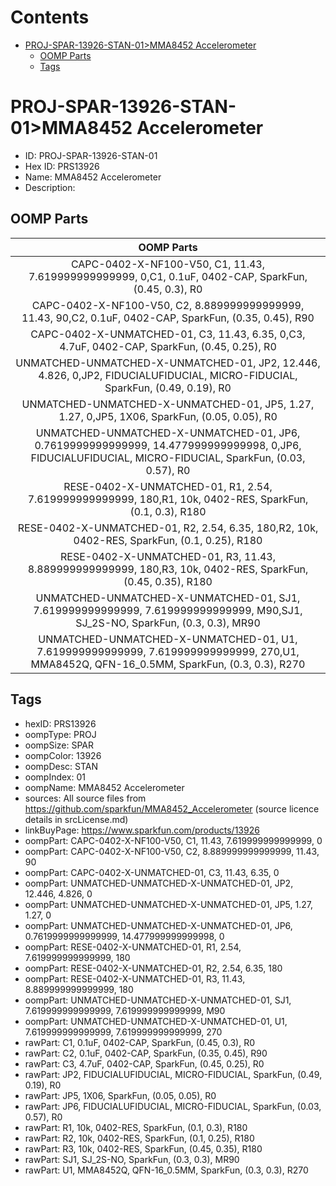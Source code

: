



Contents
========

* [PROJ-SPAR-13926-STAN-01>MMA8452 Accelerometer](#proj-spar-13926-stan-01mma8452-accelerometer)
	* [OOMP Parts](#oomp-parts)
	* [Tags](#tags)

# PROJ-SPAR-13926-STAN-01>MMA8452 Accelerometer

- ID: PROJ-SPAR-13926-STAN-01
- Hex ID: PRS13926
- Name: MMA8452 Accelerometer
- Description: 

## OOMP Parts
  

|OOMP Parts|
| :---: |
|CAPC-0402-X-NF100-V50, C1, 11.43, 7.619999999999999, 0,C1, 0.1uF, 0402-CAP, SparkFun, (0.45, 0.3), R0|
|CAPC-0402-X-NF100-V50, C2, 8.889999999999999, 11.43, 90,C2, 0.1uF, 0402-CAP, SparkFun, (0.35, 0.45), R90|
|CAPC-0402-X-UNMATCHED-01, C3, 11.43, 6.35, 0,C3, 4.7uF, 0402-CAP, SparkFun, (0.45, 0.25), R0|
|UNMATCHED-UNMATCHED-X-UNMATCHED-01, JP2, 12.446, 4.826, 0,JP2, FIDUCIALUFIDUCIAL, MICRO-FIDUCIAL, SparkFun, (0.49, 0.19), R0|
|UNMATCHED-UNMATCHED-X-UNMATCHED-01, JP5, 1.27, 1.27, 0,JP5, 1X06, SparkFun, (0.05, 0.05), R0|
|UNMATCHED-UNMATCHED-X-UNMATCHED-01, JP6, 0.7619999999999999, 14.477999999999998, 0,JP6, FIDUCIALUFIDUCIAL, MICRO-FIDUCIAL, SparkFun, (0.03, 0.57), R0|
|RESE-0402-X-UNMATCHED-01, R1, 2.54, 7.619999999999999, 180,R1, 10k, 0402-RES, SparkFun, (0.1, 0.3), R180|
|RESE-0402-X-UNMATCHED-01, R2, 2.54, 6.35, 180,R2, 10k, 0402-RES, SparkFun, (0.1, 0.25), R180|
|RESE-0402-X-UNMATCHED-01, R3, 11.43, 8.889999999999999, 180,R3, 10k, 0402-RES, SparkFun, (0.45, 0.35), R180|
|UNMATCHED-UNMATCHED-X-UNMATCHED-01, SJ1, 7.619999999999999, 7.619999999999999, M90,SJ1, SJ_2S-NO, SparkFun, (0.3, 0.3), MR90|
|UNMATCHED-UNMATCHED-X-UNMATCHED-01, U1, 7.619999999999999, 7.619999999999999, 270,U1, MMA8452Q, QFN-16_0.5MM, SparkFun, (0.3, 0.3), R270|

## Tags

- hexID: PRS13926
- oompType: PROJ
- oompSize: SPAR
- oompColor: 13926
- oompDesc: STAN
- oompIndex: 01
- oompName: MMA8452 Accelerometer
- sources: All source files from https://github.com/sparkfun/MMA8452_Accelerometer (source licence details in srcLicense.md)
- linkBuyPage: https://www.sparkfun.com/products/13926
- oompPart: CAPC-0402-X-NF100-V50, C1, 11.43, 7.619999999999999, 0
- oompPart: CAPC-0402-X-NF100-V50, C2, 8.889999999999999, 11.43, 90
- oompPart: CAPC-0402-X-UNMATCHED-01, C3, 11.43, 6.35, 0
- oompPart: UNMATCHED-UNMATCHED-X-UNMATCHED-01, JP2, 12.446, 4.826, 0
- oompPart: UNMATCHED-UNMATCHED-X-UNMATCHED-01, JP5, 1.27, 1.27, 0
- oompPart: UNMATCHED-UNMATCHED-X-UNMATCHED-01, JP6, 0.7619999999999999, 14.477999999999998, 0
- oompPart: RESE-0402-X-UNMATCHED-01, R1, 2.54, 7.619999999999999, 180
- oompPart: RESE-0402-X-UNMATCHED-01, R2, 2.54, 6.35, 180
- oompPart: RESE-0402-X-UNMATCHED-01, R3, 11.43, 8.889999999999999, 180
- oompPart: UNMATCHED-UNMATCHED-X-UNMATCHED-01, SJ1, 7.619999999999999, 7.619999999999999, M90
- oompPart: UNMATCHED-UNMATCHED-X-UNMATCHED-01, U1, 7.619999999999999, 7.619999999999999, 270
- rawPart: C1, 0.1uF, 0402-CAP, SparkFun, (0.45, 0.3), R0
- rawPart: C2, 0.1uF, 0402-CAP, SparkFun, (0.35, 0.45), R90
- rawPart: C3, 4.7uF, 0402-CAP, SparkFun, (0.45, 0.25), R0
- rawPart: JP2, FIDUCIALUFIDUCIAL, MICRO-FIDUCIAL, SparkFun, (0.49, 0.19), R0
- rawPart: JP5, 1X06, SparkFun, (0.05, 0.05), R0
- rawPart: JP6, FIDUCIALUFIDUCIAL, MICRO-FIDUCIAL, SparkFun, (0.03, 0.57), R0
- rawPart: R1, 10k, 0402-RES, SparkFun, (0.1, 0.3), R180
- rawPart: R2, 10k, 0402-RES, SparkFun, (0.1, 0.25), R180
- rawPart: R3, 10k, 0402-RES, SparkFun, (0.45, 0.35), R180
- rawPart: SJ1, SJ_2S-NO, SparkFun, (0.3, 0.3), MR90
- rawPart: U1, MMA8452Q, QFN-16_0.5MM, SparkFun, (0.3, 0.3), R270
